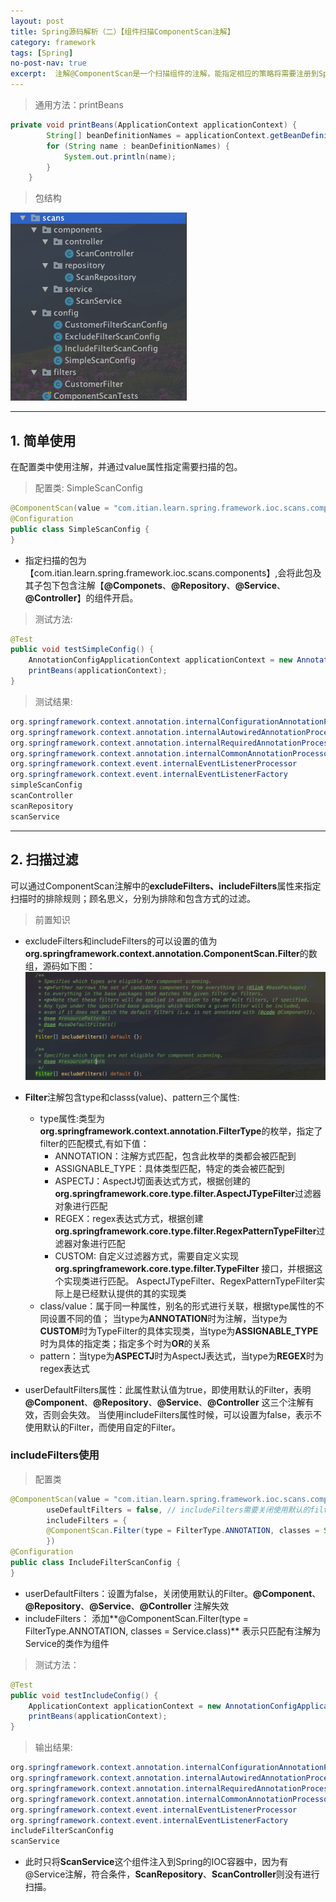 ```yaml
---
layout: post
title: Spring源码解析（二）【组件扫描ComponentScan注解】
category: framework
tags: [Spring]
no-post-nav: true
excerpt:  注解@ComponentScan是一个扫描组件的注解，能指定相应的策略将需要注册到Spring IOC容器中组件进行扫描，并且注册进IOC容器中；Spring中提供的描述组件的注解默认有@Componets、@Repository、@Service、@Controller等。
---
```



> 通用方法：printBeans

```java
private void printBeans(ApplicationContext applicationContext) {
        String[] beanDefinitionNames = applicationContext.getBeanDefinitionNames();
        for (String name : beanDefinitionNames) {
            System.out.println(name);
        }
    }
```
> 包结构

![代码包结构](/assets/images/posts/java/spring/framework/source/2020-06-03-1/package_structs.png)

***

## 1. 简单使用

在配置类中使用注解，并通过value属性指定需要扫描的包。

> 配置类: SimpleScanConfig

```java
@ComponentScan(value = "com.itian.learn.spring.framework.ioc.scans.components")
@Configuration
public class SimpleScanConfig {
}
```

* 指定扫描的包为【com.itian.learn.spring.framework.ioc.scans.components】,会将此包及其子包下包含注解【**@Componets**、**@Repository**、**@Service**、**@Controller**】的组件开启。

> 测试方法:

```java
@Test
public void testSimpleConfig() {
    AnnotationConfigApplicationContext applicationContext = new AnnotationConfigApplicationContext(SimpleScanConfig.class);
    printBeans(applicationContext);
}
```

> 测试结果:

```java
org.springframework.context.annotation.internalConfigurationAnnotationProcessor
org.springframework.context.annotation.internalAutowiredAnnotationProcessor
org.springframework.context.annotation.internalRequiredAnnotationProcessor
org.springframework.context.annotation.internalCommonAnnotationProcessor
org.springframework.context.event.internalEventListenerProcessor
org.springframework.context.event.internalEventListenerFactory
simpleScanConfig
scanController
scanRepository
scanService
```

***

## 2. 扫描过滤

可以通过ComponentScan注解中的**excludeFilters、includeFilters**属性来指定扫描时的排除规则；顾名思义，分别为排除和包含方式的过滤。



> 前置知识

* excludeFilters和includeFilters的可以设置的值为**org.springframework.context.annotation.ComponentScan.Filter**的数组，源码如下图：
![filters注解源码](/assets/images/posts/java/spring/framework/source/2020-06-03-1/filters.png)

* **Filter**注解包含type和classs(value)、pattern三个属性:

    + type属性:类型为**org.springframework.context.annotation.FilterType**的枚举，指定了filter的匹配模式,有如下值：
        - ANNOTATION：注解方式匹配，包含此枚举的类都会被匹配到
        - ASSIGNABLE_TYPE：具体类型匹配，特定的类会被匹配到
        - ASPECTJ：AspectJ切面表达式方式，根据创建的 **org.springframework.core.type.filter.AspectJTypeFilter**过滤器对象进行匹配
        - REGEX：regex表达式方式，根据创建 **org.springframework.core.type.filter.RegexPatternTypeFilter**过滤器对象进行匹配
        - CUSTOM: 自定义过滤器方式，需要自定义实现 **org.springframework.core.type.filter.TypeFilter** 接口，并根据这个实现类进行匹配。
                    AspectJTypeFilter、RegexPatternTypeFilter实际上是已经默认提供的其的实现类
    + class/value：属于同一种属性，别名的形式进行关联，根据type属性的不同设置不同的值；
                   当type为**ANNOTATION**时为注解，当type为**CUSTOM**时为TypeFilter的具体实现类，当type为**ASSIGNABLE_TYPE**时为具体的指定类；指定多个时为**OR**的关系
    + pattern：当type为**ASPECTJ**时为AspectJ表达式，当type为**REGEX**时为regex表达式

* userDefaultFilters属性：此属性默认值为true，即使用默认的Filter，表明 **@Component**、**@Repository**、**@Service**、**@Controller** 这三个注解有效，否则会失效。
                         当使用includeFilters属性时候，可以设置为false，表示不使用默认的Filter，而使用自定的Filter。
                         
                         
### includeFilters使用

> 配置类

```java
@ComponentScan(value = "com.itian.learn.spring.framework.ioc.scans.components",
        useDefaultFilters = false, // includeFilters需要关闭使用默认的filter
        includeFilters = {
        @ComponentScan.Filter(type = FilterType.ANNOTATION, classes = Service.class)
        })
@Configuration
public class IncludeFilterScanConfig {
}
```

* userDefaultFilters：设置为false，关闭使用默认的Filter。**@Component**、**@Repository**、**@Service**、**@Controller** 注解失效
* includeFilters： 添加**@ComponentScan.Filter(type = FilterType.ANNOTATION, classes = Service.class)** 表示只匹配有注解为Service的类作为组件

> 测试方法：

```java
@Test
public void testIncludeConfig() {
    ApplicationContext applicationContext = new AnnotationConfigApplicationContext(IncludeFilterScanConfig.class);
    printBeans(applicationContext);
}
```


> 输出结果:

```java
org.springframework.context.annotation.internalConfigurationAnnotationProcessor
org.springframework.context.annotation.internalAutowiredAnnotationProcessor
org.springframework.context.annotation.internalRequiredAnnotationProcessor
org.springframework.context.annotation.internalCommonAnnotationProcessor
org.springframework.context.event.internalEventListenerProcessor
org.springframework.context.event.internalEventListenerFactory
includeFilterScanConfig
scanService
```

* 此时只将**ScanService**这个组件注入到Spring的IOC容器中，因为有@Service注解，符合条件，**ScanRepository**、**ScanController**则没有进行扫描。
























